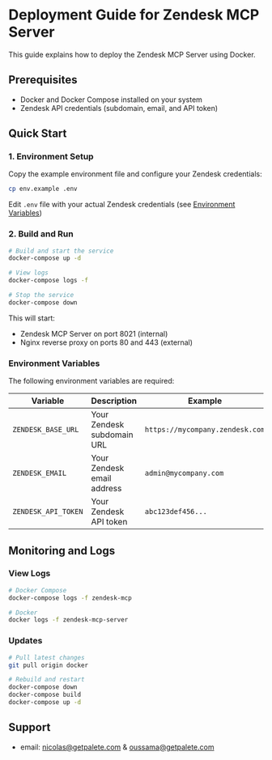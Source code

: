 # Deployment Guide for Zendesk MCP Server

This guide explains how to deploy the Zendesk MCP Server using Docker.

## Prerequisites

- Docker and Docker Compose installed on your system
- Zendesk API credentials (subdomain, email, and API token)

## Quick Start

### 1. Environment Setup

Copy the example environment file and configure your Zendesk credentials:

```bash
cp env.example .env
```

Edit `.env` file with your actual Zendesk credentials (see [Environment Variables](#environment-variables))


### 2. Build and Run



```bash
# Build and start the service
docker-compose up -d

# View logs
docker-compose logs -f

# Stop the service
docker-compose down
```


This will start:
- Zendesk MCP Server on port 8021 (internal)
- Nginx reverse proxy on ports 80 and 443 (external)

### Environment Variables

The following environment variables are required:

| Variable | Description | Example |
|----------|-------------|---------|
| `ZENDESK_BASE_URL` | Your Zendesk subdomain URL | `https://mycompany.zendesk.com` |
| `ZENDESK_EMAIL` | Your Zendesk email address | `admin@mycompany.com` |
| `ZENDESK_API_TOKEN` | Your Zendesk API token | `abc123def456...` |


## Monitoring and Logs

### View Logs

```bash
# Docker Compose
docker-compose logs -f zendesk-mcp

# Docker
docker logs -f zendesk-mcp-server
```


### Updates

```bash
# Pull latest changes
git pull origin docker

# Rebuild and restart
docker-compose down
docker-compose build 
docker-compose up -d
```

## Support
- email: nicolas@getpalete.com & oussama@getpalete.com
